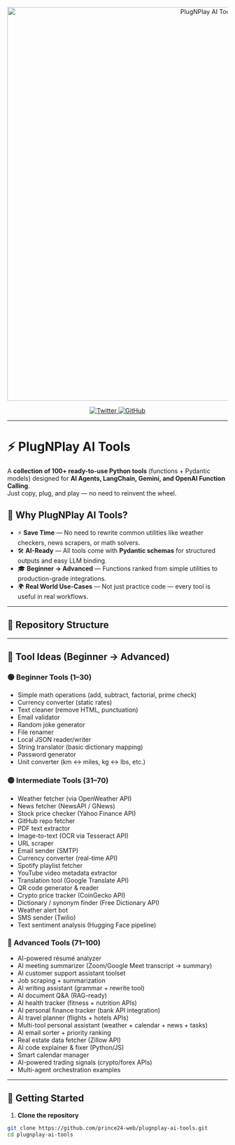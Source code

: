 <p align="center">
  <a href="https://github.com/yourusername/plugnplay-ai-tools">
    <img src="docs/banner/plugnplay_banner.png" width="900px" alt="PlugNPlay AI Tools">
  </a>
</p>

<p align="center">
  <a href="https://twitter.com/yourhandle">
    <img src="https://img.shields.io/twitter/follow/yourhandle" alt="Twitter">
  </a>
  <a href="https://github.com/yourusername">
    <img src="https://img.shields.io/github/followers/yourusername?style=social" alt="GitHub">
  </a>
</p>

<hr/>

# ⚡ PlugNPlay AI Tools

A **collection of 100+ ready-to-use Python tools** (functions + Pydantic models) designed for **AI Agents, LangChain, Gemini, and OpenAI Function Calling**.  
Just copy, plug, and play — no need to reinvent the wheel.  

## 🤔 Why PlugNPlay AI Tools?

- ⚡ **Save Time** — No need to rewrite common utilities like weather checkers, news scrapers, or math solvers.  
- 🛠️ **AI-Ready** — All tools come with **Pydantic schemas** for structured outputs and easy LLM binding.  
- 🎓 **Beginner → Advanced** — Functions ranked from simple utilities to production-grade integrations.  
- 🌍 **Real World Use-Cases** — Not just practice code — every tool is useful in real workflows.

---

## 📂 Repository Structure


---

## 🌱 Tool Ideas (Beginner → Advanced)

### 🟢 Beginner Tools (1–30)
- Simple math operations (add, subtract, factorial, prime check)  
- Currency converter (static rates)  
- Text cleaner (remove HTML, punctuation)  
- Email validator  
- Random joke generator  
- File renamer  
- Local JSON reader/writer  
- String translator (basic dictionary mapping)  
- Password generator  
- Unit converter (km ↔ miles, kg ↔ lbs, etc.)  

### 🟡 Intermediate Tools (31–70)
- Weather fetcher (via OpenWeather API)  
- News fetcher (NewsAPI / GNews)  
- Stock price checker (Yahoo Finance API)  
- GitHub repo fetcher  
- PDF text extractor  
- Image-to-text (OCR via Tesseract API)  
- URL scraper  
- Email sender (SMTP)  
- Currency converter (real-time API)  
- Spotify playlist fetcher  
- YouTube video metadata extractor  
- Translation tool (Google Translate API)  
- QR code generator & reader  
- Crypto price tracker (CoinGecko API)  
- Dictionary / synonym finder (Free Dictionary API)  
- Weather alert bot  
- SMS sender (Twilio)  
- Text sentiment analysis (Hugging Face pipeline)  

### 🔴 Advanced Tools (71–100)
- AI-powered résumé analyzer  
- AI meeting summarizer (Zoom/Google Meet transcript → summary)  
- AI customer support assistant toolset  
- Job scraping + summarization  
- AI writing assistant (grammar + rewrite tool)  
- AI document Q&A (RAG-ready)  
- AI health tracker (fitness + nutrition APIs)  
- AI personal finance tracker (bank API integration)  
- AI travel planner (flights + hotels APIs)  
- Multi-tool personal assistant (weather + calendar + news + tasks)  
- AI email sorter + priority ranking  
- Real estate data fetcher (Zillow API)  
- AI code explainer & fixer (Python/JS)  
- Smart calendar manager  
- AI-powered trading signals (crypto/forex APIs)  
- Multi-agent orchestration examples  

---

## 🚀 Getting Started

1. **Clone the repository**  

```bash
git clone https://github.com/prince24-web/plugnplay-ai-tools.git
cd plugnplay-ai-tools
